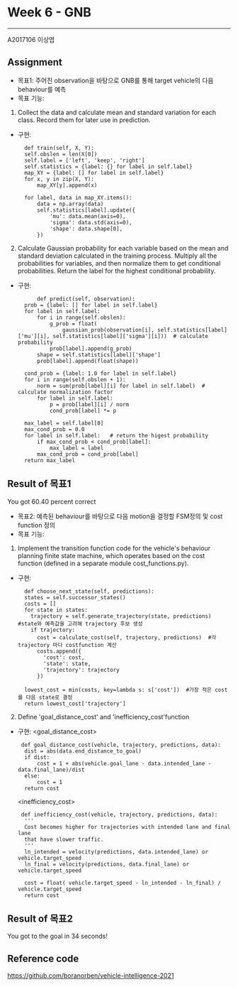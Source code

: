 # Week 6 - GNB
---
A2017106 이상엽

## Assignment

- 목표1: 주어진 observation을 바탕으로 GNB를 통해 target vehicle의 다음 behaviour를 예측 
- 목표 기능:
1) Collect the data and calculate mean and standard variation for each class. Record them for later use in prediction. 
- 구현:

        def train(self, X, Y):  
        self.obslen = len(X[0])  
        self.label = ['left', 'keep', 'right']  
        self.statistics = {label: {} for label in self.label}  
        map_XY = {label: [] for label in self.label}  
        for x, y in zip(X, Y):  
            map_XY[y].append(x)  

        for label, data in map_XY.items():  
            data = np.array(data)  
            self.statistics[label].update({  
                'mu': data.mean(axis=0),  
                'sigma': data.std(axis=0),  
                'shape': data.shape[0],  
            })
                
                
2) Calculate Gaussian probability for each variable based on the mean and standard deviation calculated in the training process.
   Multiply all the probabilities for variables, and then normalize them to get conditional probabilities. Return the label for the highest conditional probability.      
- 구현:

		    def predict(self, observation):  
        prob = {label: [] for label in self.label}  
        for label in self.label:  
            for i in range(self.obslen):  
                g_prob = float(  
                    gaussian_prob(observation[i], self.statistics[label]['mu'][i], self.statistics[label]['sigma'][i]))  # calculate probability
                prob[label].append(g_prob)  
            shape = self.statistics[label]['shape']  
            prob[label].append(float(shape))  

        cond_prob = {label: 1.0 for label in self.label}  
        for i in range(self.obslen + 1):  
            norm = sum(prob[label][i] for label in self.label)  # calculate normalization factor
            for label in self.label:  
                p = prob[label][i] / norm  
                cond_prob[label] *= p  

        max_label = self.label[0]  
        max_cond_prob = 0.0  
        for label in self.label:   # return the higest probability
            if max_cond_prob < cond_prob[label]:  
                max_label = label  
            max_cond_prob = cond_prob[label]  
        return max_label
	
	
## Result of 목표1
You got 60.40 percent correct

- 목표2: 예측된 behaviour를 바탕으로 다음 motion을 결정할 FSM정의 및 cost function 정의 
- 목표 기능:
1) Implement the transition function code for the vehicle's behaviour planning finite state machine, which operates based on the cost function (defined in a separate module cost_functions.py). 
- 구현:

        def choose_next_state(self, predictions):  
        states = self.successor_states()  
        costs = []  
        for state in states:  
          trajectory = self.generate_trajectory(state, predictions)  #state와 예측값을 고려해 trajectory 후보 생성
          if trajectory:  
            cost = calculate_cost(self, trajectory, predictions)  #각 trajectory 마다 costfunction 계산
            costs.append({  
              'cost': cost,  
              'state': state,  
              'trajectory': trajectory  
            })  

        lowest_cost = min(costs, key=lambda s: s['cost'])  #가장 적은 cost를 다음 state로 결정
        return lowest_cost['trajectory'] 
        
2) Define 'goal_distance_cost' and 'inefficiency_cost'function
- 구현:
  <goal_distance_cost>

       def goal_distance_cost(vehicle, trajectory, predictions, data):
        dist = abs(data.end_distance_to_goal)
        if dist:
            cost = 1 + abs(vehicle.goal_lane - data.intended_lane - data.final_lane)/dist 
        else:
            cost = 1
        return cost
   
   <inefficiency_cost>
   
       def inefficiency_cost(vehicle, trajectory, predictions, data):
        '''
        Cost becomes higher for trajectories with intended lane and final lane
        that have slower traffic.
        '''
        ln_intended = velocity(predictions, data.intended_lane) or vehicle.target_speed
        ln_final = velocity(predictions, data.final_lane) or vehicle.target_speed

        cost = float( vehicle.target_speed - ln_intended - ln_final) / vehicle.target_speed
        return cost

## Result of 목표2
You got to the goal in 34 seconds!

## Reference code
https://github.com/boranorben/vehicle-intelligence-2021
